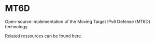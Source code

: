 # MT6D

Open-source implementation of the Moving Target IPv6 Defense (MT6D) technology.

Related ressources can be found [here](doc/ressources.md).
